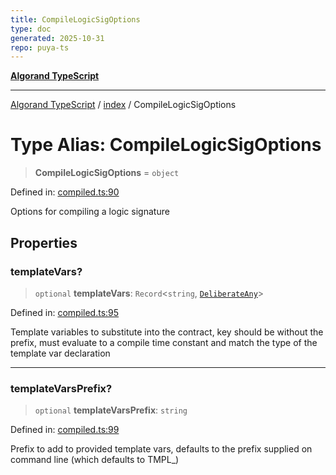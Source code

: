 ```yaml
---
title: CompileLogicSigOptions
type: doc
generated: 2025-10-31
repo: puya-ts
---
```

[**Algorand TypeScript**](../../README.md)

***

[Algorand TypeScript](../../modules.md) / [index](../README.md) / CompileLogicSigOptions

# Type Alias: CompileLogicSigOptions

> **CompileLogicSigOptions** = `object`

Defined in: [compiled.ts:90](https://github.com/algorandfoundation/puya-ts/blob/main/packages/algo-ts/src/compiled.ts#L90)

Options for compiling a logic signature

## Properties

### templateVars?

> `optional` **templateVars**: `Record`\<`string`, [`DeliberateAny`](../-internal-/type-aliases/DeliberateAny.md)\>

Defined in: [compiled.ts:95](https://github.com/algorandfoundation/puya-ts/blob/main/packages/algo-ts/src/compiled.ts#L95)

Template variables to substitute into the contract, key should be without the prefix, must evaluate to a compile time constant
and match the type of the template var declaration

***

### templateVarsPrefix?

> `optional` **templateVarsPrefix**: `string`

Defined in: [compiled.ts:99](https://github.com/algorandfoundation/puya-ts/blob/main/packages/algo-ts/src/compiled.ts#L99)

Prefix to add to provided template vars, defaults to the prefix supplied on command line (which defaults to TMPL_)
